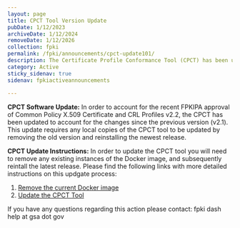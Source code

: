 ```yaml
---
layout: page
title: CPCT Tool Version Update
pubDate: 1/12/2023
archiveDate: 1/12/2024
removeDate: 1/12/2026
collection: fpki
permalink: /fpki/announcements/cpct-update101/
description: The Certificate Profile Conformance Tool (CPCT) has been updated to account for Common Profiles v2.2.
category: Active
sticky_sidenav: true
sidenav: fpkiactiveannouncements
      
---
```


**CPCT Software Update:**
In order to account for the recent FPKIPA approval of Common Policy X.509 Certificate and CRL Profiles v2.2, the CPCT has been updated to account for the changes since the previous version (v2.1).  This update requires any local copies of the CPCT tool to be updated by removing the old version and reinstalling the newest release.

**CPCT Update Instructions:**
In order to update the CPCT tool you will need to remove any existing instances of the Docker image, and subsequently reintall the latest release.  Please find the following links with more detailed instructions on this updgate process:
1. [Remove the current Docker image](https://github.com/GSA/cpct-tool/wiki/Removing-Docker-Images)
2. [Update the CPCT Tool](https://github.com/GSA/cpct-tool/wiki/Updating-the-CPCT-Tool)

If you have any questions regarding this action please contact:
fpki dash help at gsa dot gov
